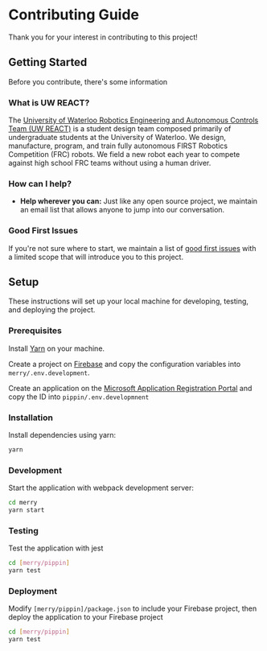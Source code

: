 # Contributing Guide

Thank you for your interest in contributing to this project!

## Getting Started

Before you contribute, there's some information

### What is UW REACT?

The [University of Waterloo Robotics Engineering and Autonomous Controls Team (UW REACT)](https://uwreact.ca) is a student design team composed primarily of undergraduate students at the University of Waterloo. We design, manufacture, program, and train fully autonomous FIRST Robotics Competition (FRC) robots. We field a new robot each year to compete against high school FRC teams without using a human driver.

### How can I help?

- **Help wherever you can:** Just like any open source project, we maintain an email list that allows anyone to jump into our conversation.

### Good First Issues

If you're not sure where to start, we maintain a list of [good first issues](https://github.com/uwreact/shire/labels/good%20first%20issue) with a limited scope that will introduce you to this project.

## Setup

These instructions will set up your local machine for developing, testing, and deploying the project.

### Prerequisites

Install [Yarn](https://yarnpkg.com/en/) on your machine. 

Create a project on [Firebase](https://firebase.google.com/) and copy the configuration variables into `merry/.env.development`.

Create an application on the [Microsoft Application Registration Portal](https://apps.dev.microsoft.com/portal/register-app) and copy the ID into `pippin/.env.developmnent`

### Installation

Install dependencies using yarn:

```bash
yarn
```

### Development

Start the application with webpack development server:

```bash
cd merry
yarn start
```

### Testing

Test the application with jest

```bash
cd [merry/pippin]
yarn test
```

### Deployment

Modify `[merry/pippin]/package.json` to include your Firebase project,
then deploy the application to your Firebase project

```bash
cd [merry/pippin]
yarn test
```
